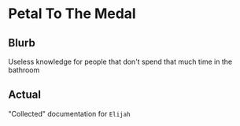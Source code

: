 # Petal To The Medal

## Blurb

Useless knowledge for people that don't spend that much time in the bathroom

## Actual

"Collected" documentation for `Elijah` 
